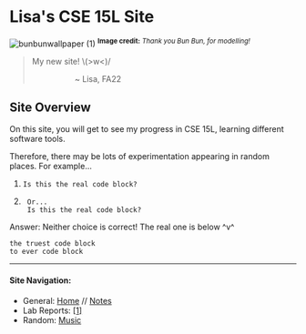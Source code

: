 # Lisa's CSE 15L Site

![bunbunwallpaper (1)](https://user-images.githubusercontent.com/44093048/192174846-0d4670c1-b54e-4c73-9355-84d930b6898d.jpg)
<sup> **Image credit:** _Thank you Bun Bun, for modelling!_ </sup>

> My new site! \\(>w<)/
>
> &nbsp;&nbsp;&nbsp;&nbsp;&nbsp;&nbsp;&nbsp;&nbsp;&nbsp;&nbsp;&nbsp;&nbsp;&nbsp;&nbsp;&nbsp;&nbsp;&nbsp;&nbsp; ~ Lisa, FA22


## Site Overview

On this site, you will get to see my progress in CSE 15L, learning different software tools.

Therefore, there may be lots of experimentation appearing in random places. For example...

1. `Is this the real code block?`
2. 
        Or... 
        Is this the real code block?

Answer: Neither choice is correct!
The real one is below ^v^

```
the truest code block
to ever code block
```

---

#### Site Navigation:
* General: [Home](https://lisasiliu.github.io/cse15l-lab-reports/index.html) // [Notes](https://lisasiliu.github.io/cse15l-lab-reports/notes.html)
* Lab Reports: [[1]](https://lisasiliu.github.io/lab-report-1-week-0.html)
* Random: [Music](https://lisasiliu.github.io/cse15l-lab-reports/songoftheday.html)
